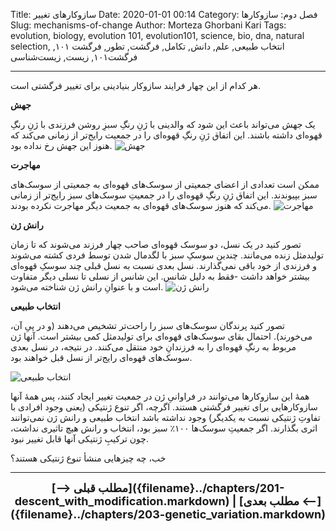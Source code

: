 Title: سازوکارهای تغییر
Date: 2020-01-01 00:14
Category: فصل دوم: سازوکارها
Slug: mechanisms-of-change
Author: Morteza Ghorbani Kari
Tags: evolution, biology, evolution 101, evolution101, science, bio, dna, natural selection, انتخاب طبیعی, علم, دانش, تکامل, فرگشت, تطور, فرگشت ۱۰۱, فرگشت۱۰۱, زیست, زیست‌شناسی

------
هر کدام از این چهار فرایند سازوکار بنیادینی برای تغییر فرگشتی است.

**جهش**

یک جهش می‌تواند باعث این شود که والدینی با ژنِ رنگِ سبزِ روشن فرزندی با ژنِ رنگِ قهوه‌ای داشته باشند. این اتفاق ژنِ رنگِ قهوه‌ای را در جمعیت رایج‌تر از زمانی می‌کند که هنوز این جهش رخ نداده بود.
![جهش]({static}/images/16-1.gif)

**مهاجرت**

ممکن است تعدادی از اعضای جمعیتی از سوسک‌های قهوه‌ای به جمعیتی از سوسک‌های سبز بپیوندند. این اتفاق ژنِ رنگِ قهوه‌ای را در جمعیتِ سوسک‌های سبز رایج‌تر از زمانی می‌کند که هنوز سوسک‌های قهوه‌ای به جمعیت دیگر مهاجرت نکرده بودند.
![مهاجرت]({static}/images/16-2.gif)

**رانش ژن**

تصور کنید در یک نسل، دو سوسک قهوه‌ای صاحب چهار فرزند می‌شوند که تا زمان تولیدمثل زنده می‌مانند. چندین سوسکِ سبز با لگدمال شدن توسط فردی کشته می‌شوند و فرزندی از خود باقی نمی‌گذارند. نسل بعدی نسبت به نسل قبلی چند سوسکِ قهوه‌ای بیشتر خواهد داشت -فقط به دلیل شانس. این شانس از نسلی تا نسلی دیگر متفاوت است و با عنوانِ رانش ژن شناخته می‌شود.
![رانش ژن]({static}/images/16-3.gif)

**انتخاب طبیعی**

تصور کنید پرندگان سوسک‌های سبز را راحت‌تر تشخیص می‌دهند (و در پیِ آن، می‌خورند). احتمال بقای سوسک‌های قهوه‌ای برای تولیدمثل کمی بیشتر است. آنها ژن مربوط به رنگِ قهوه‌ای را به فرزندانِ خود منتقل می‌کنند. در نتیجه، در نسل بعدی سوسک‌های قهوه‌ای رایج‌تر از نسل قبل خواهند بود.

![انتخاب طبیعی]({static}/images/16-4.gif)

همهٔ این سازوکارها می‌توانند در فراوانیِ ژن در جمعیت تغییر ایجاد کنند، پس همهٔ آنها سازوکارهایی برای تغییر فرگشتی هستند. اگرچه، اگر تنوع ژنتیکی (یعنی وجود افرادی با تفاوتِ ژنتیکی نسبت به یکدیگر) وجود نداشته باشد انتخاب طبیعی و رانش ژن نمی‌توانند اثری بگذارند. اگر جمعیتِ سوسک‌ها ۱۰۰٪ سبز بود، انتخاب و رانش هیچ تاثیری نداشت، چون ترکیبِ ژنتیکی آنها قابل تغییر نبود.

خب، چه چیزهایی منشأ تنوع ژنتیکی هستند؟

------
<center>
    <font size="4">
        <b>
            [⟶ مطلب قبلی]({filename}../chapters/201-descent_with_modification.markdown) | [مطلب بعدی ⟵]({filename}../chapters/203-genetic_variation.markdown) 
        </b>
    </font>
</center>